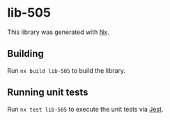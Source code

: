 # lib-505

This library was generated with [Nx](https://nx.dev).

## Building

Run `nx build lib-505` to build the library.

## Running unit tests

Run `nx test lib-505` to execute the unit tests via [Jest](https://jestjs.io).

